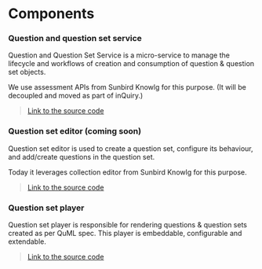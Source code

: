 # Components

### Question and question set service

Question and Question Set Service is a micro-service to manage the lifecycle and workflows of creation and consumption of question & question set objects.&#x20;

We use assessment APIs from Sunbird Knowlg for this purpose. (It will be decoupled and moved as part of inQuiry.)

> [Link to ](https://github.com/project-sunbird/knowledge-platform)[the source code](https://github.com/Sunbird-Ed/sunbird-collection-editor)

### Question set editor (coming soon)

Question set editor is used to create a question set, configure its behaviour, and add/create questions in the question set.

Today it leverages collection editor from Sunbird Knowlg for this purpose.

> [Link to the source code](https://github.com/Sunbird-Ed/sunbird-collection-editor)

### Question set player

Question set player is responsible for rendering questions & question sets created as per QuML spec. This player is embeddable, configurable and extendable.&#x20;

> [Link to the source code](https://github.com/project-sunbird/sunbird-quml-player)

#### &#x20;<a href="question-set-editor-coming-soon" id="question-set-editor-coming-soon"></a>

